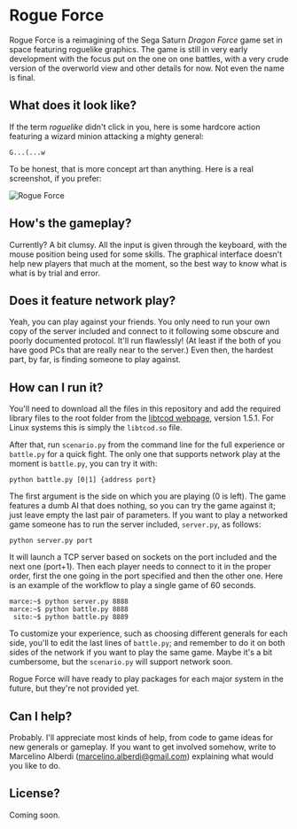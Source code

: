 Rogue Force
===========
Rogue Force is a reimagining of the Sega Saturn *Dragon Force* game set in space featuring roguelike graphics. The game is still in very early development with the focus put on the one on one battles, with a very crude version of the overworld view and other details for now. Not even the name is final.

What does it look like?
-----------------------
If the term *roguelike* didn't click in you, here is some hardcore action featuring a wizard minion attacking a mighty general:

    G...(...w

To be honest, that is more concept art than anything. Here is a real screenshot, if you prefer:

![Rogue Force](http://i.imgur.com/E9kDO.png)

How's the gameplay?
-------------------------
Currently? A bit clumsy. All the input is given through the keyboard, with the mouse position being used for some skills. The graphical interface doesn't help new players that much at the moment, so the best way to know what is what is by trial and error.

Does it feature network play?
-----------------------------
Yeah, you can play against your friends. You only need to run your own copy of the server included and connect to it following some obscure and poorly documented protocol. It'll run flawlessly! (At least if the both of you have good PCs that are really near to the server.) Even then, the hardest part, by far, is finding someone to play against.

How can I run it?
-----------------
You'll need to download all the files in this repository and add the required library files to the root folder from the [libtcod webpage](http://doryen.eptalys.net/libtcod/download/), version 1.5.1. For Linux systems this is simply the `libtcod.so` file.

After that, run `scenario.py` from the command line for the full experience or `battle.py` for a quick fight. The only one that supports network play at the moment is `battle.py`, you can try it with:

    python battle.py [0|1] {address port}

The first argument is the side on which you are playing (0 is left). The game features a dumb AI that does nothing, so you can try the game against it; just leave empty the last pair of parameters. If you want to play a networked game someone has to run the server included, `server.py`, as follows:

    python server.py port

It will launch a TCP server based on sockets on the port included and the next one (port+1). Then each player needs to connect to it in the proper order, first the one going in the port specified and then the other one. Here is an example of the workflow to play a single game of 60 seconds.

    marce:~$ python server.py 8888
    marce:~$ python battle.py 8888
     sito:~$ python battle.py 8889

To customize your experience, such as choosing different generals for each side, you'll to edit the last lines of `battle.py`; and remember to do it on both sides of the network if you want to play the same game. Maybe it's a bit cumbersome, but the `scenario.py` will support network soon.

Rogue Force will have ready to play packages for each major system in the future, but they're not provided yet.

Can I help?
-----------
Probably. I'll appreciate most kinds of help, from code to game ideas for new generals or gameplay. If you want to get involved somehow, write to Marcelino Alberdi (marcelino.alberdi@gmail.com) explaining what would you like to do.

License?
--------
Coming soon.

